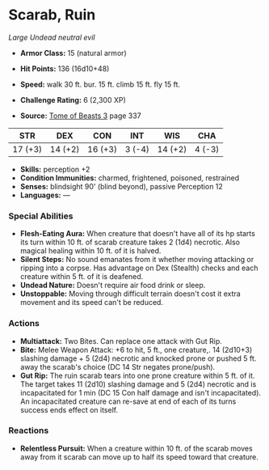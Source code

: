 # Scarab, Ruin

*Large* *Undead* *neutral evil*

- **Armor Class:** 15 (natural armor)
- **Hit Points:** 136 (16d10+48)
- **Speed:** walk 30 ft. bur. 15 ft. climb 15 ft. fly 15 ft.

- **Challenge Rating:** 6 (2,300 XP)
- **Source:** [Tome of Beasts 3](https://koboldpress.com/kpstore/product/tome-of-beasts-3-for-5th-edition/) page 337

| STR | DEX | CON | INT | WIS | CHA |
| --- | --- | --- | --- | --- | --- |
| 17 (+3) | 14 (+2) | 16 (+3) | 3 (-4) | 14 (+2) | 4 (-3) |

- **Skills:** perception +2
- **Condition Immunities:** charmed, frightened, poisoned, restrained
- **Senses:** blindsight 90' (blind beyond), passive Perception 12
- **Languages:** —

### Special Abilities

- **Flesh-Eating Aura:** When creature that doesn't have all of its hp starts its turn within 10 ft. of scarab creature takes 2 (1d4) necrotic. Also magical healing within 10 ft. of it is halved.
- **Silent Steps:** No sound emanates from it whether moving attacking or ripping into a corpse. Has advantage on Dex (Stealth) checks and each creature within 5 ft. of it is deafened.
- **Undead Nature:** Doesn't require air food drink or sleep.
- **Unstoppable:** Moving through difficult terrain doesn't cost it extra movement and its speed can't be reduced.

### Actions

- **Multiattack:** Two Bites. Can replace one attack with Gut Rip.
- **Bite:** Melee Weapon Attack: +6 to hit, 5 ft., one creature,. 14 (2d10+3) slashing damage + 5 (2d4) necrotic and knocked prone or pushed 5 ft. away the scarab's choice (DC 14 Str negates prone/push).
- **Gut Rip:** The ruin scarab tears into one prone creature within 5 ft. of it. The target takes 11 (2d10) slashing damage and 5 (2d4) necrotic and is incapacitated for 1 min (DC 15 Con half damage and isn't incapacitated). An incapacitated creature can re-save at end of each of its turns success ends effect on itself.

### Reactions

- **Relentless Pursuit:** When a creature within 10 ft. of the scarab moves away from it scarab can move up to half its speed toward that creature.


